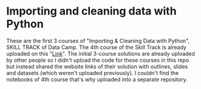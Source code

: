 # Importing and cleaning data with Python
 
These are the first 3 courses of "Importing & Cleaning Data with Python", SKILL TRACK of Data Camp. The 4th course of the Skill Track is already uploaded on this "[Link](https://github.com/Shaheer-khan-github/Reshaping-Data-with-pandas)". The initial 3-course solutions are already uploaded by other people so I didn't upload the code for these courses in this repo but instead shared the website links of their solution with outlines, slides and datasets (which weren't uploaded previously). I couldn't find the notebooks of 4th course that's why uploaded into a separate repository.
